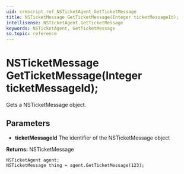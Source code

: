 ```yaml
---
uid: crmscript_ref_NSTicketAgent_GetTicketMessage
title: NSTicketMessage GetTicketMessage(Integer ticketMessageId);
intellisense: NSTicketAgent.GetTicketMessage
keywords: NSTicketAgent, GetTicketMessage
so.topic: reference
---
```


# NSTicketMessage GetTicketMessage(Integer ticketMessageId);

Gets a NSTicketMessage object.

## Parameters

* **ticketMessageId** The identifier of the NSTicketMessage object

**Returns:** NSTicketMessage

```crmscript
NSTicketAgent agent;
NSTicketMessage thing = agent.GetTicketMessage(123);
```

